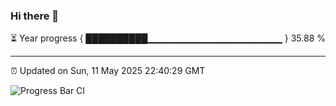 ### Hi there 👋

⏳ Year progress { ██████████▁▁▁▁▁▁▁▁▁▁▁▁▁▁▁▁▁▁▁▁ } 35.88 %

---

⏰ Updated on Sun, 11 May 2025 22:40:29 GMT

![Progress Bar CI](https://github.com/IshwaranRudhara/GIT-ACTION/workflows/Progress%20Bar%20CI/badge.svg)
